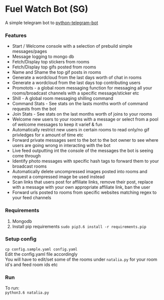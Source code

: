 # Fuel Watch Bot (SG)

A simple telegram bot to  [python-telegram-bot](https://github.com/python-telegram-bot/python-telegram-bot)

### Features  
- Start / Welcome console with a selection of prebuild simple messages/pages  
- Message logging to mongo db   
- Fetch/Display top stickers from rooms  
- Fetch/Display top gifs posted from rooms  
- Name and Shame the top gif posts in rooms  
- Generate a wordcloud from the last days worth of chat in rooms  
- Generate a wordcloud from the last days top contributing users  
- Promotots - a global room messaging function for messaging all your rooms/broadcast channels with a specific message/sticker etc  
- Shill - A global room messaging shilling command   
- Command Stats - See stats on the lasts months worth of command requests from the bot  
- Join Stats - See stats on the last months worth of joins to your rooms  
- Welcome new users to your rooms with a message or select from a pool of welcome messages to keep it varief & fun  
- Automatically restrict new users in certain rooms to read only/no gif privledges for x amount of time etc  
- Forward private messages sent to the bot to the bot owner to see where users are going wrong in interacting with the bot  
- Live feed outputting int the console of the messages the bot is seeing come through  
- Identify photo messages with specific hash tags to forward them to your broadcast rooms  
- Automatically delete uncompressed images posted into rooms and request a compressed image be used instead  
- Scan links that users post for affiliate links, remove their post, replace with a message with your own appropriate affiliate link, ban the user  
- Forward urls posted to rooms from specific websites matching regex to your feed channels  
  

### Requirements
1) Mongodb  
2) Install pip requirements `sudo pip3.6 install -r requirements.pip`    

### Setup config
`cp config.sample.yaml config.yaml`  
Edit the config.yaml file accordingly  
You will have to edit/set some of the rooms under `natalia.py` for your room id's and feed room ids etc  

### Run
To run:  
`python3.6 natalia.py`

